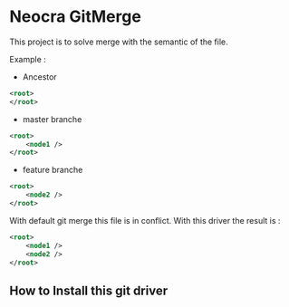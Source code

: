 # Neocra GitMerge

This project is to solve merge with the semantic of the file.

Example :
- Ancestor
```xml
<root>
</root>
```
- master branche
```xml
<root>
    <node1 />
</root>
```
- feature branche
```xml
<root>
    <node2 />
</root>
```
With default git merge this file is in conflict. With this driver the result is :
```xml
<root>
    <node1 />
    <node2 />
</root>
```

## How to Install this git driver 

